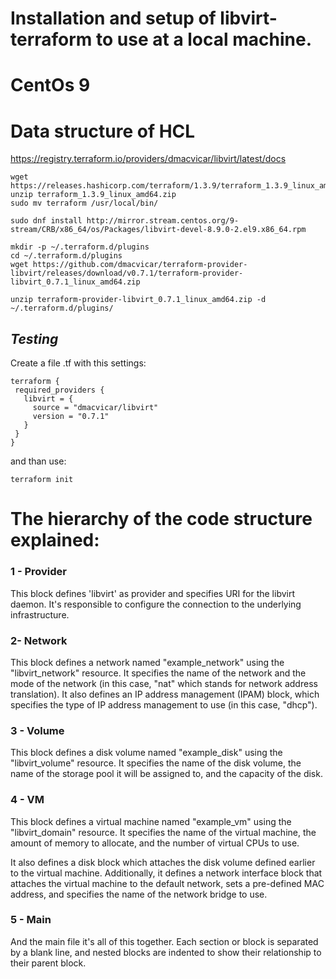 # Installation and setup of libvirt-terraform to use at a local machine. 
# CentOs 9
# Data structure of HCL

https://registry.terraform.io/providers/dmacvicar/libvirt/latest/docs

```console
wget https://releases.hashicorp.com/terraform/1.3.9/terraform_1.3.9_linux_amd64.zip
unzip terraform_1.3.9_linux_amd64.zip
sudo mv terraform /usr/local/bin/
```

```console
sudo dnf install http://mirror.stream.centos.org/9-stream/CRB/x86_64/os/Packages/libvirt-devel-8.9.0-2.el9.x86_64.rpm
```

```console
mkdir -p ~/.terraform.d/plugins
cd ~/.terraform.d/plugins
wget https://github.com/dmacvicar/terraform-provider-libvirt/releases/download/v0.7.1/terraform-provider-libvirt_0.7.1_linux_amd64.zip
```

```console
unzip terraform-provider-libvirt_0.7.1_linux_amd64.zip -d ~/.terraform.d/plugins/
```


## *Testing*

Create a file .tf with this settings:
 ```console
terraform {
  required_providers {
    libvirt = {
      source = "dmacvicar/libvirt"
      version = "0.7.1"
    }
  }
}
```

and than use:
```console
terraform init
```


# The hierarchy of the code structure explained:

### 1 - Provider
This block defines 'libvirt' as provider and specifies URI for the libvirt daemon.
It's responsible to configure the connection to the underlying infrastructure.

### 2-  Network
This block defines a network named "example_network" using the "libvirt_network" resource. 
It specifies the name of the network and the mode of the network (in this case, "nat" which stands for network address translation). 
It also defines an IP address management (IPAM) block, which specifies the type of IP address management to use (in this case, "dhcp").

### 3 - Volume
This block defines a disk volume named "example_disk" using the "libvirt_volume" resource.
It specifies the name of the disk volume, the name of the storage pool it will be assigned to, and the capacity of the disk.

### 4 - VM
This block defines a virtual machine named "example_vm" using the "libvirt_domain" resource. 
It specifies the name of the virtual machine, the amount of memory to allocate, and the number of virtual CPUs to use.

It also defines a disk block which attaches the disk volume defined earlier to the virtual machine. 
Additionally, it defines a network interface block that attaches the virtual machine to the default network, sets a pre-defined MAC address, and specifies the name of the network bridge to use.

### 5 - Main
And the main file it's all of this together. 
Each section or block is separated by a blank line, and nested blocks are indented to show their relationship to their parent block.
